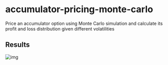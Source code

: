 # accumulator-pricing-monte-carlo
Price an accumulator option using Monte Carlo simulation and calculate its profit and loss distribution given different volatilities

## Results
![img](https://github.com/jren-jane/accumulator-option-pricing-monte-carlo/blob/259b56847ec0cf76ece44554f56fe2fc3274c200/myplot.png)

